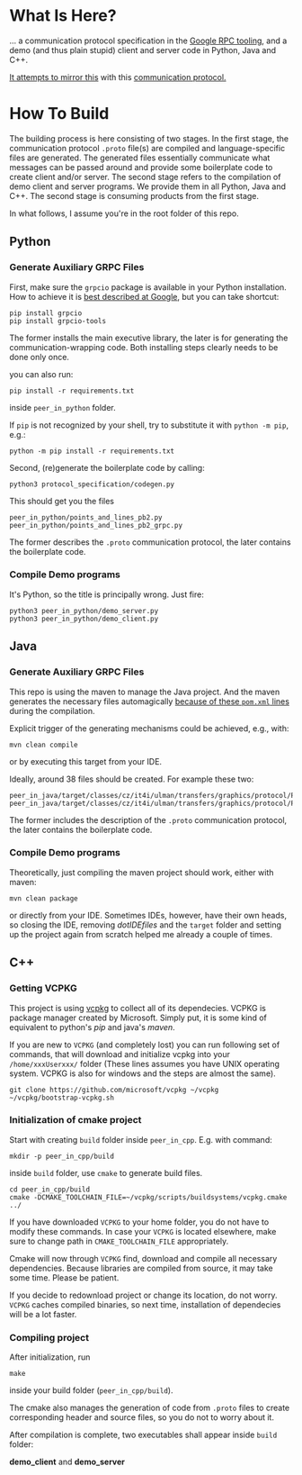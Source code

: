 # What Is Here?

... a communication protocol specification in the [Google RPC tooling](https://grpc.io/),
and a demo (and thus plain stupid) client and server code in Python, Java and C++.

[It attempts to mirror this](https://docs.google.com/document/d/1n-ctWjGaVLyosTd_52GeAafeYUdEu-TTGuJQjoq6q2o/edit)
with this [communication protocol.](https://github.com/xulman/graphics-net-transfers/blob/master/protocol_specification/points_and_lines.proto)


# How To Build
The building process is here consisting of two stages. In the first stage,
the communication protocol `.proto` file(s) are compiled and language-specific
files are generated. The generated files essentially communicate what messages
can be passed around and provide some boilerplate code to create client and/or
server. The second stage refers to the compilation of demo client and server
programs. We provide them in all Python, Java and C++. The second stage is consuming
products from the first stage.

In what follows, I assume you're in the root folder of this repo.

## Python
### Generate Auxiliary GRPC Files
First, make sure the `grpcio` package is available in your Python installation.
How to achieve it is [best described at Google,](https://grpc.io/docs/languages/python/quickstart/#prerequisites)
but you can take shortcut:

```
pip install grpcio
pip install grpcio-tools
```

The former installs the main executive library, the later is for generating the
communication-wrapping code. Both installing steps clearly needs to be done only once.


you can also run:

```
pip install -r requirements.txt 
```

inside `peer_in_python` folder.

If `pip` is not recognized by your shell, try to substitute it with `python -m pip`, e.g.:
```
python -m pip install -r requirements.txt
```


Second, (re)generate the boilerplate code by calling:

```
python3 protocol_specification/codegen.py
```

This should get you the files

```
peer_in_python/points_and_lines_pb2.py
peer_in_python/points_and_lines_pb2_grpc.py
```

The former describes the `.proto` communication protocol, the later contains the boilerplate code.

### Compile Demo programs
It's Python, so the title is principally wrong. Just fire:

```
python3 peer_in_python/demo_server.py
python3 peer_in_python/demo_client.py
```

## Java
### Generate Auxiliary GRPC Files
This repo is using the maven to manage the Java project. And the maven generates the necessary files automagically
[because of these `pom.xml` lines](https://github.com/xulman/graphics-net-transfers/blob/6ab64167ed4a048b37f1f206b0b6572df0a062a2/peer_in_java/pom.xml#L85-L143)
during the compilation.

Explicit trigger of the generating mechanisms could be achieved, e.g., with:

```
mvn clean compile
```

or by executing this target from your IDE.

Ideally, around 38 files should be created. For example these two:

```
peer_in_java/target/classes/cz/it4i/ulman/transfers/graphics/protocol/PointsAndLinesOuterClass.class
peer_in_java/target/classes/cz/it4i/ulman/transfers/graphics/protocol/PointsAndLinesGrpc.class
```

The former includes the description of the `.proto` communication protocol, the later contains the boilerplate code.

### Compile Demo programs
Theoretically, just compiling the maven project should work, either with maven:

```
mvn clean package
```

or directly from your IDE. Sometimes IDEs, however, have their own heads, so
closing the IDE, removing *dotIDEfiles* and the `target` folder and setting up
the project again from scratch helped me already a couple of times.

## C++
### Getting VCPKG
This project is using [vcpkg](https://github.com/microsoft/vcpkg) to collect all of its dependecies. VCPKG is package manager created by Microsoft. Simply put, it is some kind of equivalent to python's *pip* and java's *maven*. 

If you are new to `VCPKG` (and completely lost) you can run following set of commands, that will download and initialize vcpkg into your `/home/xxxUserxxx/` folder 
(These lines assumes you have UNIX operating system. VCPKG is also for windows and the steps are almost the same).

```
git clone https://github.com/microsoft/vcpkg ~/vcpkg
~/vcpkg/bootstrap-vcpkg.sh
```

### Initialization of cmake project
Start with creating `build` folder inside `peer_in_cpp`. E.g. with command:

```
mkdir -p peer_in_cpp/build
```

inside `build` folder, use `cmake` to generate build files.

```
cd peer_in_cpp/build
cmake -DCMAKE_TOOLCHAIN_FILE=~/vcpkg/scripts/buildsystems/vcpkg.cmake ../
```

If you have downloaded `VCPKG` to your home folder, you do not have to modify these commands. In case your `VCPKG` is located elsewhere, make sure to change path in `CMAKE_TOOLCHAIN_FILE` appropriately.

Cmake will now through `VCPKG` find, download and compile all necessary dependencies. Because libraries are compiled from source, it may take some time. Please be patient. 

If you decide to redownload project or change its location, do not worry. `VCPKG` caches compiled binaries, so next time, installation of dependecies will be a lot faster.

### Compiling project
After initialization, run 

```
make
```

inside your build folder (`peer_in_cpp/build`).

The cmake also manages the generation of code from `.proto` files to create corresponding header and source files, so you do not to worry about it. 

After compilation is complete, two executables shall appear inside `build` folder:

**demo_client** and **demo_server**

